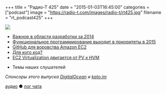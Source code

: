 +++
title = "Радио-Т 425"
date = "2015-01-03T16:45:00"
categories = ["podcast"]
image = "https://radio-t.com/images/radio-t/rt425.jpg"
filename = "rt_podcast425"
+++

![](https://radio-t.com/images/radio-t/rt425.jpg)

* [Важное в области разработки за 2014](http://marxsoftware.blogspot.com/2014/12/big-news-2014.html)
* [Функциональное программирование выходит в приоритеты в 2015](http://prsm.tc/Bhgj9R)
* [GitHub для воровства Amazon EC2](http://it.slashdot.org/story/15/01/02/2342228/bots-scanning-github-to-steal-amazon-ec2-keys)
* [Для кого код?](http://prsm.tc/RMqVD7)
* [EC2 Virtualization двигается от PV к HVM](http://prsm.tc/z7iEU6)
- Темы наших слушателей

_Спонсоры этого выпуска [DigitalOcean](https://www.digitalocean.com) и [kato.im](https://kato.im)_

[аудио](http://cdn.radio-t.com/rt_podcast425.mp3) ● [лог чата](http://chat.radio-t.com/logs/radio-t-425.html)
<audio src="http://cdn.radio-t.com/rt_podcast425.mp3" preload="none"></audio>
